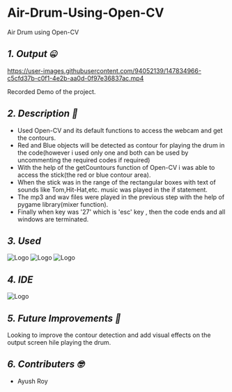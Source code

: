 # Air-Drum-Using-Open-CV
Air Drum using Open-CV
## *1. Output :zipper_mouth_face:*


https://user-images.githubusercontent.com/94052139/147834966-c5cfd37b-c0f1-4e2b-aa0d-0f97e36837ac.mp4

Recorded Demo of the project.
## *2. Description :thinking:*
  - Used Open-CV and its default functions to access the webcam and get the contours.<br/>
  - Red and Blue objects will be detected as contour for playing the drum in the code(however i used only one and both can be used by uncommenting the required codes if required)<br/>
  - With the help of the getCountours function of Open-CV i was able to access the stick(the red or blue contour area).<br/>
  - When the stick was in the range of the rectangular boxes with text of sounds like Tom,Hit-Hat,etc. music was played in the if statement.<br/> 
  - The mp3 and wav files were played in the previous step with the help of pygame library(mixer function).<br/>
  - Finally when key was '27' which is 'esc' key , then the code ends and all windows are terminated.<br/>
 ## *3. Used*
 ![Logo](https://img.shields.io/badge/Python-FFD43B?style=for-the-badge&logo=python&logoColor=darkgreen)
 ![Logo](https://img.shields.io/badge/Numpy-777BB4?style=for-the-badge&logo=numpy&logoColor=white)
 ![Logo](https://img.shields.io/badge/OpenCV-27338e?style=for-the-badge&logo=OpenCV&logoColor=white)
 ## *4. IDE*
 ![Logo](https://img.shields.io/badge/Visual_Studio-5C2D91?style=for-the-badge&logo=visual%20studio&logoColor=white)
 ## *5. Future Improvements :raised_eyebrow:*
 Looking to improve the contour detection and add visual effects on the output screen hile playing the drum.
 ## *6. Contributers :nerd_face:*
  - Ayush Roy<br/>

 
